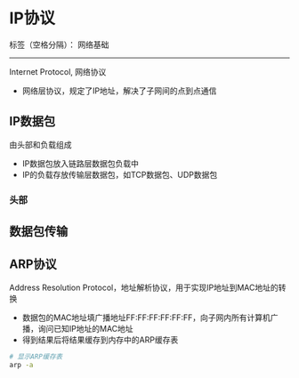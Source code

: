 # IP协议

标签（空格分隔）： 网络基础

---

Internet Protocol, 网络协议

* 网络层协议，规定了IP地址，解决了子网间的点到点通信

## IP数据包

由头部和负载组成

* IP数据包放入链路层数据包负载中
* IP的负载存放传输层数据包，如TCP数据包、UDP数据包

### 头部

## 数据包传输

## ARP协议

Address Resolution Protocol，地址解析协议，用于实现IP地址到MAC地址的转换

* 数据包的MAC地址填广播地址FF:FF:FF:FF:FF:FF，向子网内所有计算机广播，询问已知IP地址的MAC地址
* 得到结果后将结果缓存到内存中的ARP缓存表

```bash
# 显示ARP缓存表
arp -a
```
